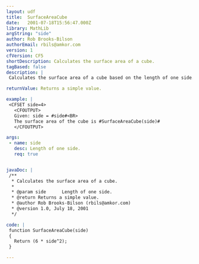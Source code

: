 ```yaml
---
layout: udf
title:  SurfaceAreaCube
date:   2001-07-18T15:56:47.000Z
library: MathLib
argString: "side"
author: Rob Brooks-Bilson
authorEmail: rbils@amkor.com
version: 1
cfVersion: CF5
shortDescription: Calculates the surface area of a cube.
tagBased: false
description: |
 Calculates the surface area of a cube based on the length of one side.

returnValue: Returns a simple value.

example: |
 <CFSET side=4>
   <CFOUTPUT>
   Given: side = #side#<BR>
   The surface area of the cube is #SurfaceAreaCube(side)#
   </CFOUTPUT>

args:
 - name: side
   desc: Length of one side.
   req: true


javaDoc: |
 /**
  * Calculates the surface area of a cube.
  * 
  * @param side      Length of one side. 
  * @return Returns a simple value. 
  * @author Rob Brooks-Bilson (rbils@amkor.com) 
  * @version 1.0, July 18, 2001 
  */

code: |
 function SurfaceAreaCube(side)
 {
   Return (6 * side^2);
 }

---
```


